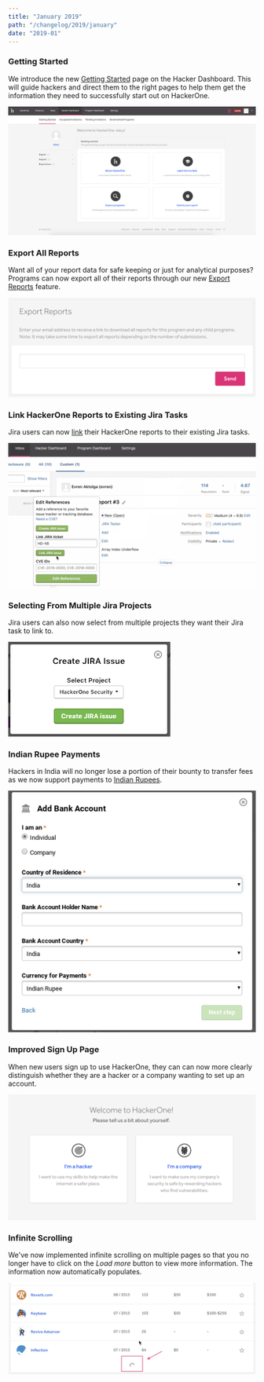 ```yaml
---
title: "January 2019"
path: "/changelog/2019/january"
date: "2019-01"
---
```


### Getting Started
We introduce the new [Getting Started](/hackers/hacker-dashboard.html) page on the Hacker Dashboard. This will guide hackers and direct them to the right pages to help them get the information they need to successfully start out on HackerOne.

![getting started](./images/jan_2019_getting_started.png)

### Export All Reports
Want all of your report data for safe keeping or just for analytical purposes? Programs can now export all of their reports through our new [Export Reports](/programs/export-reports.html) feature.  

![export reports](./images/jan_2019_export_reports.png)

### Link HackerOne Reports to Existing Jira Tasks
Jira users can now [link](/programs/jira-integration.html) their HackerOne reports to their existing Jira tasks.

![linking HackerOne to Jira](./images/jan_2019_link_jira.png)

### Selecting From Multiple Jira Projects
Jira users can also now select from multiple projects they want their Jira task to link to.

![selecting projects](./images/jan_2019_jira_projects.png)

### Indian Rupee Payments
Hackers in India will no longer lose a portion of their bounty to transfer fees as we now support payments to [Indian Rupees](https://hackerone.com/blog/Introducing-Indian-Rupee-payments-Cheaper-and-faster-bank-transfers).

![adding Indian Rupee](./images/jan_2019_indian_rupee.png)

### Improved Sign Up Page
When new users sign up to use HackerOne, they can can now more clearly distinguish whether they are a hacker or a company wanting to set up an account.  

![sign up branching page](./images/jan_2019_signup.png)

### Infinite Scrolling
We've now implemented infinite scrolling on multiple pages so that you no longer have to click on the <i>Load more</i> button to view more information. The information now automatically populates.

![infinite scrolling](./images/jan_2019_infitine_scrolling.png)
